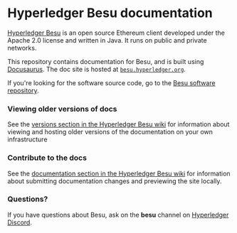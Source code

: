# Hyperledger Besu documentation

[Hyperledger Besu](https://github.com/hyperledger/besu/) is an open source Ethereum client developed
under the Apache 2.0 license and written in Java.
It runs on public and private networks.

This repository contains documentation for Besu, and is built using [Docusaurus](https://docusaurus.io/).
The doc site is hosted at [`besu.hyperledger.org`](https://besu.hyperledger.org).

If you're looking for the software source code, go to the [Besu software repository](https://github.com/hyperledger/besu).

### Viewing older versions of docs 

See the [versions section in the Hyperledger Besu wiki](https://wiki.hyperledger.org/display/BESU/Versions+of+docs+and+how+to+host+previous+versions)
for information about viewing and hosting older versions of the documentation on your own infrastructure

### Contribute to the docs

See the [documentation section in the Hyperledger Besu wiki](https://wiki.hyperledger.org/display/BESU/Documentation)
for information about submitting documentation changes and previewing the site locally.

### Questions?

If you have questions about Besu, ask on the **besu** channel on [Hyperledger Discord](https://discord.gg/hyperledger).
